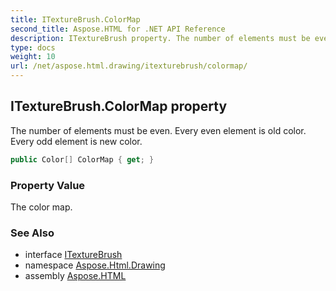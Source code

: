 ```yaml
---
title: ITextureBrush.ColorMap
second_title: Aspose.HTML for .NET API Reference
description: ITextureBrush property. The number of elements must be even. Every even element is old color. Every odd element is new color
type: docs
weight: 10
url: /net/aspose.html.drawing/itexturebrush/colormap/
---
```

## ITextureBrush.ColorMap property

The number of elements must be even. Every even element is old color. Every odd element is new color.

```csharp
public Color[] ColorMap { get; }
```

### Property Value

The color map.

### See Also

* interface [ITextureBrush](../)
* namespace [Aspose.Html.Drawing](../../itexturebrush/)
* assembly [Aspose.HTML](../../../)
